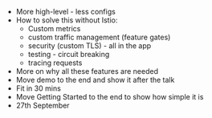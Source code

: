 * More high-level - less configs
* How to solve this without Istio:
  * Custom metrics
  * custom traffic management (feature gates)
  * security (custom TLS)  - all in the app
  * testing - circuit breaking
  * tracing requests
* More on why all these features are needed
* Move demo to the end and show it after the talk
* Fit in 30 mins
* Move Getting Started to the end to show how simple it is
* 27th September
